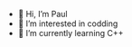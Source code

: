 - 👋 Hi, I’m Paul
- 👀 I’m interested in codding
- 🌱 I’m currently learning C++ 

<!---
PaulGonzo/PaulGonzo is a ✨ special ✨ repository because its `README.md` (this file) appears on your GitHub profile.
You can click the Preview link to take a look at your changes.
--->
